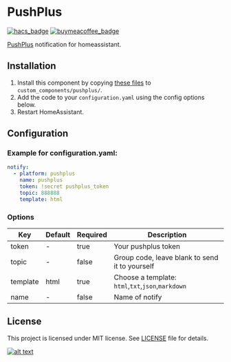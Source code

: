 
# PushPlus
[![hacs_badge](https://img.shields.io/badge/HACS-Custom-orange.svg)](https://github.com/custom-components/hacs)
[![buymeacoffee_badge](https://img.shields.io/badge/Donate-Buy%20Me%20a%20Coffee-ff813f?style=flat)](https://www.buymeacoffee.com/holala)

[PushPlus](http://www.pushplus.plus) notification for homeassistant.

## Installation
1. Install this component by copying [these files](https://github.com/wubin2/pushplus/tree/master/custom_components/pushplus) to `custom_components/pushplus/`.
2. Add the code to your `configuration.yaml` using the config options below.
3. Restart HomeAssistant.

## Configuration
### Example for configuration.yaml:
```yaml
notify:
  - platform: pushplus
    name: pushplus
    token: !secret pushplus_token
    topic: 888888
    template: html
```
### Options
| Key | Default |Required | Description |
|---|---|---|---|
| token | - | true | Your pushplus token  |
| topic | - | false | Group code, leave blank to send it to yourself |
| template | html | true | Choose a template:  `html`,`txt`,`json`,`markdown` |
| name | - | false | Name of notify |

## License
This project is licensed under MIT license. See [LICENSE](LICENSE) file for details.

[![alt text](http://img1.coolsong.com/imgs/2021/05/49b7e0a6af0a43b6.png "Buy Me A Coffee")](https://www.buymeacoffee.com/holala)
